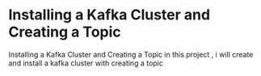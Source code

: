 # Installing a Kafka Cluster and Creating a Topic
Installing a Kafka Cluster and Creating a Topic
in this project , i will create and install a kafka cluster with creating a topic 

